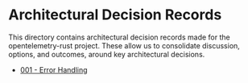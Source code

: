 # Architectural Decision Records

This directory contains architectural decision records made for the opentelemetry-rust project. These allow us to consolidate discussion, options, and outcomes, around key architectural decisions.

* [001 - Error Handling](001_error_handling.md)
